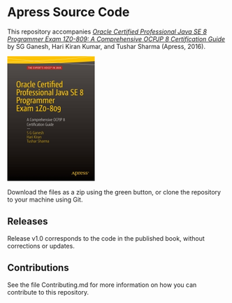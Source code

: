 # Apress Source Code

This repository accompanies [*Oracle Certified Professional Java SE 8 Programmer Exam 1Z0-809: A Comprehensive OCPJP 8 Certification Guide*](http://www.apress.com/9781484218358) by SG Ganesh, Hari Kiran Kumar, and Tushar Sharma (Apress, 2016).

[comment]: #cover
![Cover image](9781484218358.jpg)

Download the files as a zip using the green button, or clone the repository to your machine using Git.

## Releases

Release v1.0 corresponds to the code in the published book, without corrections or updates.

## Contributions

See the file Contributing.md for more information on how you can contribute to this repository.
